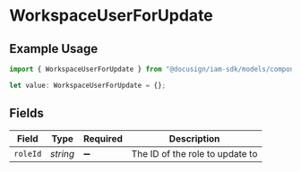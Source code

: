 # WorkspaceUserForUpdate

## Example Usage

```typescript
import { WorkspaceUserForUpdate } from "@docusign/iam-sdk/models/components";

let value: WorkspaceUserForUpdate = {};
```

## Fields

| Field                           | Type                            | Required                        | Description                     |
| ------------------------------- | ------------------------------- | ------------------------------- | ------------------------------- |
| `roleId`                        | *string*                        | :heavy_minus_sign:              | The ID of the role to update to |